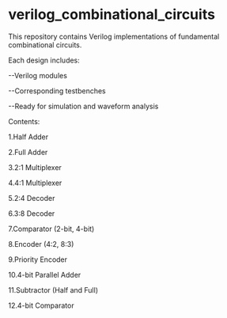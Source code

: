 # verilog_combinational_circuits
This repository contains Verilog implementations of fundamental combinational circuits.

Each design includes:

--Verilog modules

--Corresponding testbenches

--Ready for simulation and waveform analysis

Contents:

1.Half Adder

2.Full Adder

3.2:1 Multiplexer

4.4:1 Multiplexer

5.2:4 Decoder

6.3:8 Decoder

7.Comparator (2-bit, 4-bit)

8.Encoder (4:2, 8:3)

9.Priority Encoder

10.4-bit Parallel Adder

11.Subtractor (Half and Full)

12.4-bit Comparator
